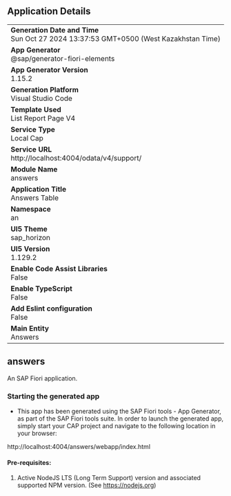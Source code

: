 ## Application Details
|               |
| ------------- |
|**Generation Date and Time**<br>Sun Oct 27 2024 13:37:53 GMT+0500 (West Kazakhstan Time)|
|**App Generator**<br>@sap/generator-fiori-elements|
|**App Generator Version**<br>1.15.2|
|**Generation Platform**<br>Visual Studio Code|
|**Template Used**<br>List Report Page V4|
|**Service Type**<br>Local Cap|
|**Service URL**<br>http://localhost:4004/odata/v4/support/|
|**Module Name**<br>answers|
|**Application Title**<br>Answers Table|
|**Namespace**<br>an|
|**UI5 Theme**<br>sap_horizon|
|**UI5 Version**<br>1.129.2|
|**Enable Code Assist Libraries**<br>False|
|**Enable TypeScript**<br>False|
|**Add Eslint configuration**<br>False|
|**Main Entity**<br>Answers|

## answers

An SAP Fiori application.

### Starting the generated app

-   This app has been generated using the SAP Fiori tools - App Generator, as part of the SAP Fiori tools suite.  In order to launch the generated app, simply start your CAP project and navigate to the following location in your browser:

http://localhost:4004/answers/webapp/index.html

#### Pre-requisites:

1. Active NodeJS LTS (Long Term Support) version and associated supported NPM version.  (See https://nodejs.org)


